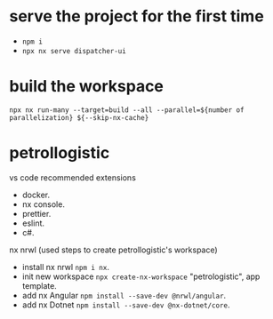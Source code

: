 # serve the project for the first time
- `npm i`
- `npx nx serve dispatcher-ui`

# build the workspace
`npx nx run-many --target=build --all --parallel=${number of parallelization} ${--skip-nx-cache}`

# petrollogistic
vs code recommended extensions
- docker.
- nx console.
- prettier.
- eslint.
- c#.


nx nrwl (used steps to create petrollogistic's workspace)
- install nx nrwl `npm i nx`.<br />
- init new workspace `npx create-nx-workspace` "petrologistic", app template.<br />
- add nx Angular `npm install --save-dev @nrwl/angular`.<br /> 
- add nx Dotnet `npm install --save-dev @nx-dotnet/core`.<br />
